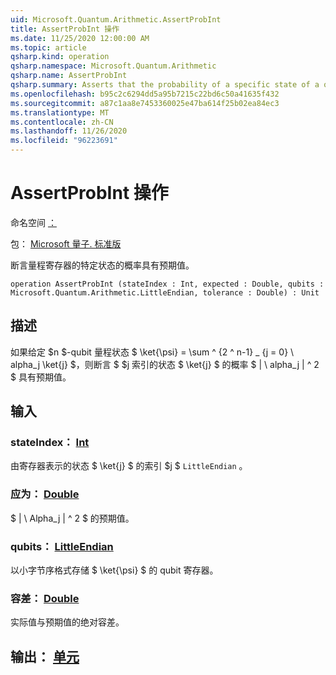 ```yaml
---
uid: Microsoft.Quantum.Arithmetic.AssertProbInt
title: AssertProbInt 操作
ms.date: 11/25/2020 12:00:00 AM
ms.topic: article
qsharp.kind: operation
qsharp.namespace: Microsoft.Quantum.Arithmetic
qsharp.name: AssertProbInt
qsharp.summary: Asserts that the probability of a specific state of a quantum register has the expected value.
ms.openlocfilehash: b95c2c6294dd5a95b7215c22bd6c50a41635f432
ms.sourcegitcommit: a87c1aa8e7453360025e47ba614f25b02ea84ec3
ms.translationtype: MT
ms.contentlocale: zh-CN
ms.lasthandoff: 11/26/2020
ms.locfileid: "96223691"
---
```

# <a name="assertprobint-operation"></a>AssertProbInt 操作

命名空间 [：](xref:Microsoft.Quantum.Arithmetic)

包： [Microsoft 量子. 标准版](https://nuget.org/packages/Microsoft.Quantum.Standard)


断言量程寄存器的特定状态的概率具有预期值。

```qsharp
operation AssertProbInt (stateIndex : Int, expected : Double, qubits : Microsoft.Quantum.Arithmetic.LittleEndian, tolerance : Double) : Unit
```


## <a name="description"></a>描述

如果给定 $n $-qubit 量程状态 $ \ket{\psi} = \sum ^ {2 ^ n-1} _ {j = 0} \ alpha_j \ket{j} $，则断言 $ $j 索引的状态 $ \ket{j} $ 的概率 $ | \ alpha_j | ^ 2 $ 具有预期值。

## <a name="input"></a>输入

### <a name="stateindex--int"></a>stateIndex： [Int](xref:microsoft.quantum.lang-ref.int)

由寄存器表示的状态 $ \ket{j} $ 的索引 $j $ `LittleEndian` 。


### <a name="expected--double"></a>应为： [Double](xref:microsoft.quantum.lang-ref.double)

$ | \ Alpha_j | ^ 2 $ 的预期值。


### <a name="qubits--littleendian"></a>qubits： [LittleEndian](xref:Microsoft.Quantum.Arithmetic.LittleEndian)

以小字节序格式存储 $ \ket{\psi} $ 的 qubit 寄存器。


### <a name="tolerance--double"></a>容差： [Double](xref:microsoft.quantum.lang-ref.double)

实际值与预期值的绝对容差。



## <a name="output--unit"></a>输出： [单元](xref:microsoft.quantum.lang-ref.unit)

